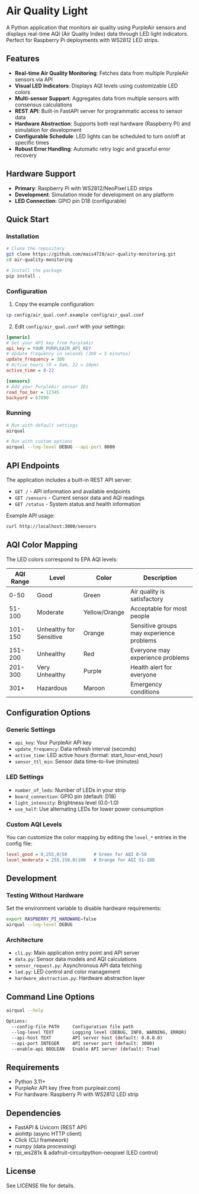 # Air Quality Light

A Python application that monitors air quality using PurpleAir sensors and displays real-time AQI (Air Quality Index) data through LED light indicators. Perfect for Raspberry Pi deployments with WS2812 LED strips.

## Features

- **Real-time Air Quality Monitoring**: Fetches data from multiple PurpleAir sensors via API
- **Visual LED Indicators**: Displays AQI levels using customizable LED colors
- **Multi-sensor Support**: Aggregates data from multiple sensors with consensus calculations
- **REST API**: Built-in FastAPI server for programmatic access to sensor data
- **Hardware Abstraction**: Supports both real hardware (Raspberry Pi) and simulation for development
- **Configurable Schedule**: LED lights can be scheduled to turn on/off at specific times
- **Robust Error Handling**: Automatic retry logic and graceful error recovery

## Hardware Support

- **Primary**: Raspberry Pi with WS2812/NeoPixel LED strips
- **Development**: Simulation mode for development on any platform
- **LED Connection**: GPIO pin D18 (configurable)

## Quick Start

### Installation

```bash
# Clone the repository
git clone https://github.com/mais4719/air-quality-monitoring.git
cd air-quality-monitoring

# Install the package
pip install .
```

### Configuration

1. Copy the example configuration:
```bash
cp config/air_qual.conf.example config/air_qual.conf
```

2. Edit `config/air_qual.conf` with your settings:
```ini
[generic]
# Get your API key from PurpleAir
api_key = YOUR_PURPLEAIR_API_KEY
# Update frequency in seconds (300 = 5 minutes)
update_frequency = 300
# Active hours (8 = 8am, 22 = 10pm)
active_time = 8-22

[sensors]
# Add your PurpleAir sensor IDs
road_foo_bar = 12345
backyard = 67890
```

### Running

```bash
# Run with default settings
airqual

# Run with custom options
airqual --log-level DEBUG --api-port 8080
```

## API Endpoints

The application includes a built-in REST API server:

- `GET /` - API information and available endpoints
- `GET /sensors` - Current sensor data and AQI readings
- `GET /status` - System status and health information

Example API usage:
```bash
curl http://localhost:3000/sensors
```

## AQI Color Mapping

The LED colors correspond to EPA AQI levels:

| AQI Range | Level | Color | Description |
|-----------|-------|-------|-------------|
| 0-50 | Good | Green | Air quality is satisfactory |
| 51-100 | Moderate | Yellow/Orange | Acceptable for most people |
| 101-150 | Unhealthy for Sensitive | Orange | Sensitive groups may experience problems |
| 151-200 | Unhealthy | Red | Everyone may experience problems |
| 201-300 | Very Unhealthy | Purple | Health alert for everyone |
| 301+ | Hazardous | Maroon | Emergency conditions |

## Configuration Options

### Generic Settings
- `api_key`: Your PurpleAir API key
- `update_frequency`: Data refresh interval (seconds)
- `active_time`: LED active hours (format: start_hour-end_hour)
- `sensor_ttl_min`: Sensor data time-to-live (minutes)

### LED Settings
- `number_of_leds`: Number of LEDs in your strip
- `board_connection`: GPIO pin (default: D18)
- `light_intensity`: Brightness level (0.0-1.0)
- `use_half`: Use alternating LEDs for lower power consumption

### Custom AQI Levels
You can customize the color mapping by editing the `level_*` entries in the config file:
```ini
level_good = 0,255,0|50          # Green for AQI 0-50
level_moderate = 255,150,0|100   # Orange for AQI 51-100
```

## Development

### Testing Without Hardware

Set the environment variable to disable hardware requirements:
```bash
export RASPBERRY_PI_HARDWARE=false
airqual --log-level DEBUG
```

### Architecture

- `cli.py`: Main application entry point and API server
- `data.py`: Sensor data models and AQI calculations
- `sensor_request.py`: Asynchronous API data fetching
- `led.py`: LED control and color management
- `hardware_abstraction.py`: Hardware abstraction layer

## Command Line Options

```bash
airqual --help

Options:
  --config-file PATH     Configuration file path
  --log-level TEXT       Logging level (DEBUG, INFO, WARNING, ERROR)
  --api-host TEXT        API server host (default: 0.0.0.0)
  --api-port INTEGER     API server port (default: 3000)
  --enable-api BOOLEAN   Enable API server (default: True)
```

## Requirements

- Python 3.11+
- PurpleAir API key (free from purpleair.com)
- For hardware: Raspberry Pi with WS2812 LED strip

## Dependencies

- FastAPI & Uvicorn (REST API)
- aiohttp (async HTTP client)
- Click (CLI framework)
- numpy (data processing)
- rpi_ws281x & adafruit-circuitpython-neopixel (LED control)

## License

See LICENSE file for details.
